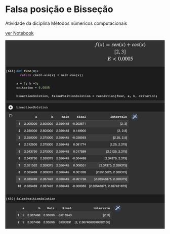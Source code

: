 # Falsa posição e Bisseção

Atividade da diciplina Métodos númericos computacionais


[ver Notebook](./notebooks/Falsa_Posi%C3%A7%C3%A3o_e_bicess%C3%A3o.ipynb)

![demostration](./ReadmeAssets/Ilustration.png)